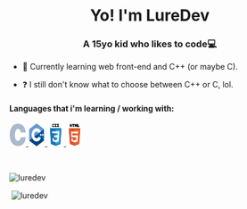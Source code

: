 <h1 align="center">Yo! I'm LureDev</h1>
<h3 align="center">A 15yo kid who likes to code💻</h3>

- 📝 Currently learning web front-end and C++ (or maybe C).

- ❓ I still don't know what to choose between C++ or C, lol.


<h4 align="left">Languages that i'm learning / working with:</h4>
<p align="left"> <a href="https://www.cprogramming.com/" target="_blank"> <img src="https://raw.githubusercontent.com/devicons/devicon/master/icons/c/c-original.svg" alt="c" width="30" height="40"/> </a> <a href="https://www.w3schools.com/cpp/" target="_blank"> <img src="https://raw.githubusercontent.com/devicons/devicon/master/icons/cplusplus/cplusplus-original.svg" alt="cplusplus" width="30" height="40"/> </a> <a href="https://www.w3schools.com/css/" target="_blank"> <img src="https://raw.githubusercontent.com/devicons/devicon/master/icons/css3/css3-original-wordmark.svg" alt="css3" width="30" height="40"/> </a> <a href="https://www.w3.org/html/" target="_blank"> <img src="https://raw.githubusercontent.com/devicons/devicon/master/icons/html5/html5-original-wordmark.svg" alt="html5" width="30" height="40"/> </a> </p>

<br><p><img align="left" src="https://github-readme-stats.vercel.app/api/top-langs?username=luredev&show_icons=true&title_color=76B947&text_color=B1D8B7&bg_color=1f1f1f&locale=en&layout=compact" alt="luredev" /></p><br>

<p>&nbsp;<img align="center" src="https://github-readme-stats.vercel.app/api?username=luredev&show_icons=true&theme=dark&title_color=76B947&text_color=B1D8B7&bg_color=1f1f1f&locale=en" alt="luredev" /></p>
